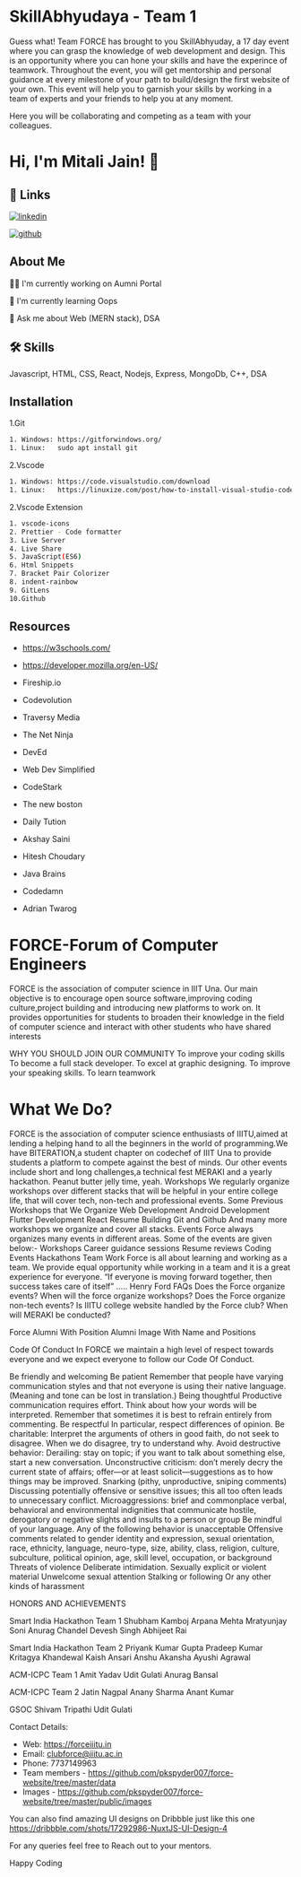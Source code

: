 
# SkillAbhyudaya - Team 1
Guess what! Team FORCE has brought to you SkillAbhyuday, a 17 day event where you can grasp the knowledge of web development and design. This is an opportunity where you can hone your skills and have the experince of teamwork.
Throughout the event, you will get mentorship and personal guidance at every milestone of your path to build/design the first website of your own.
This event will help you to garnish your skills by working in a team of experts and your friends to help you at any moment.

Here you will be collaborating and competing as a team with your colleagues.




# Hi, I'm Mitali Jain! 👋



## 🔗 Links
[![linkedin](https://img.shields.io/badge/linkedin-0A66C2?style=for-the-badge&logo=linkedin&logoColor=white)](https://www.linkedin.com/in/mitali-jain-6b4b1a204/)

[![github](https://img.shields.io/badge/github-1DA1F2?style=for-the-badge&logo=github&logoColor=white)](https://github.com/Mitalijain3)


## About Me
👩‍💻 I'm currently working on Aumni Portal

🧠 I'm currently learning Oops

💬 Ask me about Web (MERN stack), DSA




## 🛠 Skills
Javascript, HTML, CSS, React, Nodejs, Express, MongoDb, C++, DSA


## Installation

1.Git

```bash
1. Windows: https://gitforwindows.org/
1. Linux:   sudo apt install git
```
2.Vscode

```bash
1. Windows: https://code.visualstudio.com/download
1. Linux:   https://linuxize.com/post/how-to-install-visual-studio-code-on-ubuntu-20-04/
```
2.Vscode Extension

```bash
1. vscode-icons
2. Prettier - Code formatter
3. Live Server
4. Live Share
5. JavaScript(ES6)
6. Html Snippets
7. Bracket Pair Colorizer
8. indent-rainbow
9. GitLens
10.Github
```

## Resources


- https://w3schools.com/

- https://developer.mozilla.org/en-US/

- Fireship.io

- Codevolution

- Traversy Media

- The Net Ninja

- DevEd

- Web Dev Simplified

- CodeStark

- The new boston
- Daily Tution
- Akshay Saini
- Hitesh Choudary
- Java Brains
- Codedamn
- Adrian Twarog


# FORCE-Forum of Computer Engineers

FORCE is the association of computer science in IIIT Una. Our main objective is to encourage open source software,improving coding culture,project building and introducing new platforms to work on. It provides opportunities for students to broaden their knowledge in the field of computer science and interact with other students who have shared interests

WHY YOU SHOULD JOIN OUR COMMUNITY
To improve your coding skills
To become a full stack developer.
To excel at graphic designing.
To improve your speaking skills.
To learn teamwork

# What We Do?
FORCE is the association of computer science enthusiasts of IIITU,aimed at lending a helping hand to all the beginners in the world of programming.We have BITERATION,a student chapter on codechef of IIIT Una to provide students a platform to compete against the best of minds. Our other events include short and long challenges,a technical fest MERAKI and a yearly hackathon.
Peanut butter jelly time, yeah.
Workshops
We regularly organize workshops over different stacks that will be helpful in your entire college life, that will cover tech, non-tech and professional events.
Some Previous Workshops that We Organize
Web Development
Android Development
Flutter Development
React
Resume Building
Git and Github
And many more workshops we organize and cover all stacks.
Events
Force always organizes many events in different areas. Some of the events are given below:-
Workshops
Career guidance sessions
Resume reviews
Coding Events
Hackathons
Team Work
Force is all about learning and working as a team. We provide equal opportunity while working in a team and it is a great experience for everyone.
“If everyone is moving forward together, then success takes care of itself” ….. Henry Ford
FAQs
Does the Force organize events?
When will the force organize workshops?
Does the Force organize non-tech events?
Is IIITU college website handled by the Force club?
When will MERAKI be conducted?

Force Alumni With Position
Alumni Image With Name and Positions

Code Of Conduct
In FORCE we maintain a high level of respect towards everyone and we expect everyone to follow our Code Of Conduct.

Be friendly and welcoming
Be patient Remember that people have varying communication styles and that not everyone is using their native language. (Meaning and tone can be lost in translation.)
Being thoughtful Productive communication requires effort. Think about how your words will be interpreted.
Remember that sometimes it is best to refrain entirely from commenting.
Be respectful In particular, respect differences of opinion.
Be charitable: Interpret the arguments of others in good faith, do not seek to disagree.
When we do disagree, try to understand why.
Avoid destructive behavior: Derailing: stay on topic; if you want to talk about something else, start a new conversation.
Unconstructive criticism: don’t merely decry the current state of affairs; offer—or at least solicit—suggestions as to how things may be improved.
Snarking (pithy, unproductive, sniping comments)
Discussing potentially offensive or sensitive issues; this all too often leads to unnecessary conflict.
Microaggressions: brief and commonplace verbal, behavioral and environmental indignities that communicate hostile, derogatory or negative slights and insults to a person or group
Be mindful of your language. Any of the following behavior is unacceptable
Offensive comments related to gender identity and expression, sexual orientation, race, ethnicity, language, neuro-type, size, ability, class, religion, culture, subculture, political opinion, age, skill level, occupation, or background
Threats of violence
Deliberate intimidation.
Sexually explicit or violent material
Unwelcome sexual attention
Stalking or following
Or any other kinds of harassment













HONORS AND ACHIEVEMENTS

Smart India Hackathon
Team 1
Shubham Kamboj
Arpana Mehta
Mratyunjay Soni
Anurag Chandel
Devesh Singh
Abhijeet Rai

Smart India Hackathon
Team 2
Priyank Kumar Gupta
Pradeep Kumar
Kritagya Khandewal
Kaish Ansari
Anshu Akansha
Ayushi Agrawal

ACM-ICPC
Team 1
Amit Yadav
Udit Gulati
Anurag Bansal

ACM-ICPC
Team 2
Jatin Nagpal
Anany Sharma
Anant Kumar

GSOC
Shivam Tripathi
Udit Gulati


Contact Details:
- Web: https://forceiiitu.in
- Email: clubforce@iiitu.ac.in
- Phone: 7737149963
- Team members - https://github.com/pkspyder007/force-website/tree/master/data
- Images - https://github.com/pkspyder007/force-website/tree/master/public/images


You can also find amazing UI designs on Dribbble just like this one
https://dribbble.com/shots/17292986-NuxtJS-UI-Design-4



For any queries feel free to Reach out to your mentors.

Happy Coding





